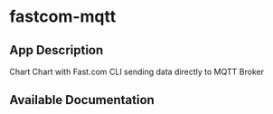 # fastcom-mqtt

## App Description

Chart Chart with Fast.com CLI sending data directly to MQTT Broker


## Available Documentation

